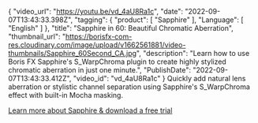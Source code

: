 {
"video_url": "https://youtu.be/vd_4aU8Ra1c",
  "date": "2022-09-07T13:43:33.398Z",
  "tagging": {
    "product": [
      "Sapphire"
    ],
    "Language": [
      "English"
    ]
  },
  "title": "Sapphire in 60: Beautiful Chromatic Aberration",
  "thumbnail_url": "https://borisfx-com-res.cloudinary.com/image/upload/v1662561881/video-thumbnails/Sapphire_60Second_CA.jpg",
  "description": "Learn how to use Boris FX Sapphire's S_WarpChroma plugin to create highly stylized chromatic aberration in just one minute.",
  "PublishDate": "2022-09-07T13:43:33.412Z",
  "video_id": "vd_4aU8Ra1c"
}
Quickly add natural lens aberration or stylistic channel separation using Sapphire's S_WarpChroma effect with built-in Mocha masking.

<a href="https://vfx.borisfx.com/sapphire-free-trial" target="_blank">Learn more about Sapphire & download a free trial</a>